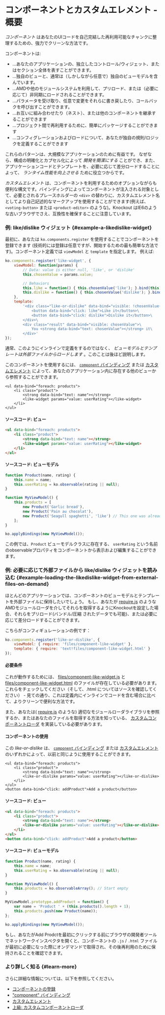 # コンポーネントとカスタムエレメント - 概要

*コンポーネント* はあなたのUIコードを自己完結した再利用可能なチャンクに整理するための、強力でクリーンな方法です。

コンポーネントは:

* ...あなたのアプリケーションの、独立したコントロール/ウィジェット、またはセクション全体を表すことができます。
* ...独自のビューと、通常は（しかしながら任意で）独自のビューモデルを含んでいます。
* ...AMDや他のモジュールシステムを利用して、プリロード、または（必要に応じて）非同期にロードされることができます。
* ...パラメータを受け取り、任意で変更をそれらに書き戻したり、コールバックを呼び出すことができます。
* ...お互いに組み合わせたり（ネスト）、または他のコンポーネントを継承することができます
* ...プロジェクト間で再利用するために、簡単にパッケージすることができます
* ...コンフィグレーションおよびロードについて、あなたが独自の規則/ロジックを定義することができます


これらのパターンは、大規模なアプリケーションのために有益です。
なぜなら、構成の明確化とカプセル化によって *開発を簡潔にする* ことができ、また、アプリケーションコードとテンプレートを、必要に応じて差分ロードすることによって、 *ランタイム性能を向上させる* ために役立つからです。

*カスタムエレメント* は、コンポーネントを利用するためのオプションながらも便利な構文です。バインディングによってコンポーネントが注入される対象として、必要とされるプレースホルダーの `<div>` の替わりに、カスタムエレメント名としてより自己記述的なマークアップを使用することができます(例えば、 `<voting-button>` または `<product-editor>` のような)。Knockout はIE6のような古いブラウザでさえ、互換性を確保することに注意しています。


### 例: like/dislike ウィジェット {#example-a-likedislike-widget}

最初に、あなたは `ko.components.register` を使用することでコンポーネントを登録できます (技術的には登録は任意ですが、開始するための最も簡単な方法です)。コンポーネント定義では `viewModel` と `template` を指定します。
例えば:

```javascript
ko.components.register('like-widget', {
    viewModel: function(params) {
        // Data: value is either null, 'like', or 'dislike'
        this.chosenValue = params.value;

        // Behaviors
        this.like = function() { this.chosenValue('like'); }.bind(this);
        this.dislike = function() { this.chosenValue('dislike'); }.bind(this);
    },
    template:
        '<div class="like-or-dislike" data-bind="visible: !chosenValue()">\
            <button data-bind="click: like">Like it</button>\
            <button data-bind="click: dislike">Dislike it</button>\
        </div>\
        <div class="result" data-bind="visible: chosenValue">\
            You <strong data-bind="text: chosenValue"></strong> it\
        </div>'
});
```

通常、このようにインラインで定義をするのではなく、 *ビューモデルとテンプレートは外部ファイルからロードします* 。このことは後ほど説明します。

このコンポーネントを使用するには、 [`component` バインディング](./component-binding) または [カスタムエレメント](./component-custom-elements) によって、あなたのアプリケーション内に存在する他のビューから参照することができます。


<div class="liveExample" id="component-inline">

    <ul data-bind="foreach: products">
        <li class="product">
            <strong data-bind="text: name"></strong>
            <like-widget params="value: userRating"></like-widget>
        </li>
    </ul>

<script type="text/javascript">

// Temporarily redirect ko.applyBindings to scope it to this live example
var realKoApplyBindings = ko.applyBindings;
ko.applyBindings = function() {
	if (arguments.length === 1)
		return ko.applyBindings(arguments[0], document.getElementById('component-inline'));
	return realKoApplyBindings.apply(ko, arguments);
}

/*<![CDATA[*/
    function Product(name, rating) {
        this.name = name;
        this.userRating = ko.observable(rating || null);
    }

    function MyViewModel() {
        this.products = [
            new Product('Garlic bread'),
            new Product('Pain au chocolat'),
            new Product('Seagull spaghetti', 'like') // This one was already 'liked'
        ];
    }

    ko.applyBindings(new MyViewModel());
/*]]>*/

ko.applyBindings = realKoApplyBindings;

</script>
</div>


#### ソースコード: ビュー

```html
<ul data-bind="foreach: products">
    <li class="product">
        <strong data-bind="text: name"></strong>
        <like-widget params="value: userRating"></like-widget>
    </li>
</ul>
```

#### ソースコード: ビューモデル

```javascript
function Product(name, rating) {
    this.name = name;
    this.userRating = ko.observable(rating || null);
}

function MyViewModel() {
    this.products = [
        new Product('Garlic bread'),
        new Product('Pain au chocolat'),
        new Product('Seagull spaghetti', 'like') // This one was already 'liked'
    ];
}

ko.applyBindings(new MyViewModel());
```

この例では、`Product` ビューモデルクラスに存在する、 `userRating` という名前のobservableプロパティをコンポーネントから表示および編集することができます。

### 例: 必要に応じて外部ファイルから like/dislike ウィジェットを読み込む {#example-loading-the-likedislike-widget-from-external-files-on-demand}

ほとんどのアプリケーションでは、コンポーネントのビューモデルとテンプレートを外部ファイルに保持したいでしょう。
もし、あなたが [require.js](http://requirejs.org/) のようなAMDモジュールローダを介してそれらを取得するようにKnockoutを設定した場合、それらをプリロード(バンドル/圧縮 されたデータでも可能)、または必要に応じて差分ロードすることができます。

こちらがコンフィギュレーションの例です：

```javascript
ko.components.register('like-or-dislike', {
    viewModel: { require: 'files/component-like-widget' },
    template: { require: 'text!files/component-like-widget.html' }
});
```

#### 必要条件

これが動作するためには、 [files/component-like-widget.js](http://knockoutjs.com/documentation/files/component-like-widget.js) と [files/component-like-widget.html](http://knockoutjs.com/documentation/files/component-like-widget.html) のファイルが存在している必要があります。これらをチェックしてください（そして、.html についてはソースを確認してください） - 見ての通り、これは定義内にインラインでコードを含む場合に比べて、よりクリーンで便利な方法です。

また、あなたは( [require.js](http://requirejs.org/) のような) 適切なモジュールローダライブラリを参照するか、またはあなたのファイルを取得する方法を知っている、 [カスタムコンポーネントローダ](./component-loaders) を実装している必要があります。

#### コンポーネントの使用

この *like-or-dislike* は、 [`component` バインディング](./component-binding) または [カスタムエレメント](./component-custom-elements) のいずれかによって、以前と同じように使用することができます。


<div class="liveExample" id="component-amd">

    <ul data-bind="foreach: products">
        <li class="product">
            <strong data-bind="text: name"></strong>
            <like-or-dislike params="value: userRating"></like-or-dislike>
        </li>
    </ul>
    <button data-bind="click: addProduct">Add a product</button>

<script type="text/javascript">

// Temporarily redirect ko.applyBindings to scope it to this live example
var realKoApplyBindings = ko.applyBindings;
ko.applyBindings = function() {
	if (arguments.length === 1)
		return ko.applyBindings(arguments[0], document.getElementById('component-amd'));
	return realKoApplyBindings.apply(ko, arguments);
}

/*<![CDATA[*/
    function Product(name, rating) {
        this.name = name;
        this.userRating = ko.observable(rating || null);
    }

    function MyViewModel() {
        this.products = ko.observableArray(); // Start empty
    }

    MyViewModel.prototype.addProduct = function() {
        var name = 'Product ' + (this.products().length + 1);
        this.products.push(new Product(name));
    };

    ko.applyBindings(new MyViewModel());
/*]]>*/

ko.applyBindings = realKoApplyBindings;

</script>
</div>


#### ソースコード: ビュー

```html
<ul data-bind="foreach: products">
    <li class="product">
        <strong data-bind="text: name"></strong>
        <like-or-dislike params="value: userRating"></like-or-dislike>
    </li>
</ul>
<button data-bind="click: addProduct">Add a product</button>
```

#### ソースコード: ビューモデル

```javascript
function Product(name, rating) {
    this.name = name;
    this.userRating = ko.observable(rating || null);
}

function MyViewModel() {
    this.products = ko.observableArray(); // Start empty
}

MyViewModel.prototype.addProduct = function() {
    var name = 'Product ' + (this.products().length + 1);
    this.products.push(new Product(name));
};

ko.applyBindings(new MyViewModel());
```

もし、あなたがAdd Prodctを最初にクリックする前にブラウザの開発者ツールでネットワークインスペクタを開くと、コンポーネントの `.js` / `.html` ファイルが最初に必要になった際にオンデマンドで取得され、その後再利用のために保持されることを確認できます。


### より詳しく知る {#learn-more}

さらに詳細な情報については、以下を参照してください。

* [コンポーネントの登録](./component-registration)
* ["component" バインディング](./component-binding)
* [カスタムエレメント](./component-custom-elements)
* [上級: カスタムコンポーネントローダ](./component-loaders)
